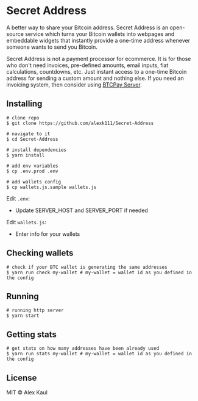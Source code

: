 # Secret Address

A better way to share your Bitcoin address. Secret Address is an open-source service which turns your Bitcoin wallets into webpages and embeddable widgets that instantly provide a one-time address whenever someone wants to send you Bitcoin.

Secret Address is not a payment processor for ecommerce. It is for those who don't need invoices, pre-defined amounts, email inputs, fiat calculations, countdowns, etc. Just instant access to a one-time Bitcoin address for sending a custom amount and nothing else. If you need an invoicing system, then consider using [BTCPay Server](https://github.com/btcpayserver/btcpayserver).

## Installing

```
# clone repo
$ git clone https://github.com/alexk111/Secret-Address

# navigate to it
$ cd Secret-Address

# install dependencies
$ yarn install

# add env variables
$ cp .env.prod .env

# add wallets config
$ cp wallets.js.sample wallets.js
```

Edit ```.env```:

- Update SERVER_HOST and SERVER_PORT if needed

Edit ```wallets.js```:

- Enter info for your wallets

## Checking wallets

```
# check if your BTC wallet is generating the same addresses
$ yarn run check my-wallet # my-wallet = wallet id as you defined in the config
```

## Running

```
# running http server
$ yarn start
```

## Getting stats

```
# get stats on how many addresses have been already used
$ yarn run stats my-wallet # my-wallet = wallet id as you defined in the config
```

## License

MIT © Alex Kaul
